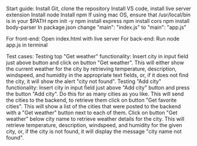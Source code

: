 Start guide:
Install Git, clone the repository
Install VS code, install live server extension
Install node
Install npm
If using mac OS, ensure that /usr/local/bin is in your $PATH
npm init -y
npm install express
npm install cors
npm install body-parser
In package.json change "main": "index.js" to "main": "app.js"

For front-end: Open index.html with live server
For back-end: Run node app.js in terminal

Test cases: 
Testing top "Get weather" functionality: Insert city in input field just above button and click on button "Get weather".
This will either show the current weather for the city by retrieving temperature, description, windspeed, and humidity in the appropriate text fields, or, if it does not find the city, it will show the alert "city not found".
Testing "Add city" functionality: Insert city in input field just above "Add city" button and press the button "Add city".
Do this for as many cities as you like. 
This will send the cities to the backend, to retrieve them click on button "Get favorite cities". 
This will show a list of the cities that were posted to the backend with a "Get weather" button next to each of them. 
Click on button "Get weather" below city name to retrieve weather details for the city.
This will retrieve temperature, description, windspeed, and humidity for the given city, or, if the city is not found, it will display the message "city name not found".

